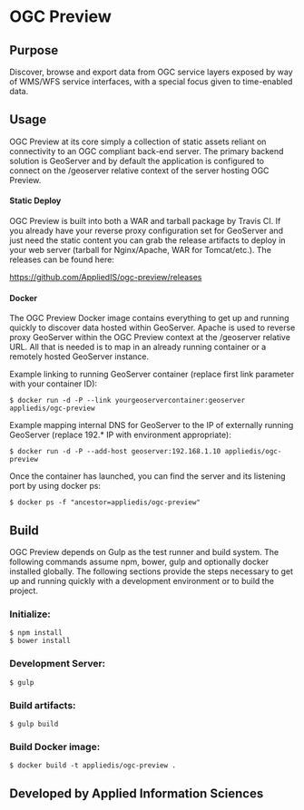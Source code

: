# OGC Preview

## Purpose
Discover, browse and export data from OGC service layers exposed by way of WMS/WFS service interfaces, with a special focus given to time-enabled data.

## Usage
OGC Preview at its core simply a collection of static assets reliant on connectivity to an OGC compliant back-end server.
The primary backend solution is GeoServer and by default the application is configured to connect on the /geoserver 
relative context of the server hosting OGC Preview.

#### Static Deploy

OGC Preview is built into both a WAR and tarball package by Travis CI.  If you already have your reverse proxy 
configuration set for GeoServer and just need the static content you can grab the release artifacts to
deploy in your web server (tarball for Nginx/Apache, WAR for Tomcat/etc.). The releases can be found here:

https://github.com/AppliedIS/ogc-preview/releases

#### Docker

The OGC Preview Docker image contains everything to get up and running quickly to discover data hosted within 
GeoServer. Apache is used to reverse proxy GeoServer within the OGC Preview context at the 
/geoserver relative URL. All that is needed is to map in an already running container
or a remotely hosted GeoServer instance.

Example linking to running GeoServer container (replace first link parameter with your container ID):

    $ docker run -d -P --link yourgeoservercontainer:geoserver appliedis/ogc-preview

Example mapping internal DNS for GeoServer to the IP of externally running GeoServer (replace 192.* IP with environment appropriate): 

    $ docker run -d -P --add-host geoserver:192.168.1.10 appliedis/ogc-preview
    
Once the container has launched, you can find the server and its listening port by using docker ps:

    $ docker ps -f "ancestor=appliedis/ogc-preview"
    
## Build

OGC Preview depends on Gulp as the test runner and build system. The following commands assume npm, bower, gulp and optionally docker installed globally.
The following sections provide the steps necessary to get up and running quickly with a development environment or to build the project.

### Initialize:

    $ npm install
    $ bower install

### Development Server:

    $ gulp

### Build artifacts:

    $ gulp build
    
### Build Docker image:

    $ docker build -t appliedis/ogc-preview .    

## Developed by Applied Information Sciences
